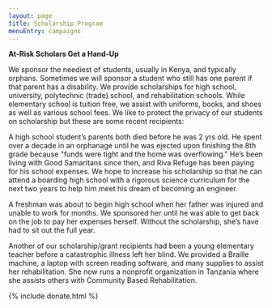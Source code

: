 ```yaml
---
layout: page
title: Scholarship Program
menuEntry: campaigns
---
```



**At-Risk Scholars Get a Hand-Up** 

We sponsor the neediest of students, usually
in Kenya, and typically orphans. Sometimes we will sponsor a student who still
has one parent if that parent has a disability. We provide scholarships for high
 school, university, polytechnic (trade) school, and rehabilitation schools.
 While elementary school is tuition free, we assist with uniforms, books, and
 shoes as well as various school fees. We like to protect the privacy of our
 students on scholarship but these are some recent recipients:
 
 A high school
 student’s parents both died before he was 2 yrs old. He spent over a decade in
 an orphanage until he was ejected upon finishing the 8th grade because "funds
 were tight and the home was overflowing." He’s been living with Good Samaritans
 since then, and Riva Refuge has been paying for his school expenses. We hope to
  increase his scholarship so that he can attend a boarding high school with a
  rigorous science curriculum for the next two years to help him meet his dream
  of becoming an engineer.
  
  A freshman was about to begin high school when her father was injured and
  unable to work for months. We sponsored her until he was able to get back on
  the job to pay her expenses herself. Without the scholarship, she’s have had
  to sit out the full year.
  
  Another of our scholarship/grant recipients had been a young elementary
  teacher before a catastrophic illness left her blind. We provided a Braille
  machine, a laptop with screen reading software, and many supplies to assist
  her rehabilitation. She now runs a nonprofit organization in Tanzania where
  she assists others with Community Based Rehabilitation.

{% include  donate.html %}